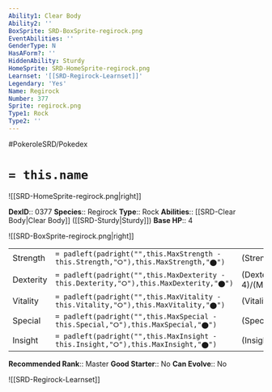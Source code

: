 ```yaml
---
Ability1: Clear Body
Ability2: ''
BoxSprite: SRD-BoxSprite-regirock.png
EventAbilities: ''
GenderType: N
HasAForm?: ''
HiddenAbility: Sturdy
HomeSprite: SRD-HomeSprite-regirock.png
Learnset: '[[SRD-Regirock-Learnset]]'
Legendary: 'Yes'
Name: Regirock
Number: 377
Sprite: regirock.png
Type1: Rock
Type2: ''
---
```


#PokeroleSRD/Pokedex

# `= this.name`

![[SRD-HomeSprite-regirock.png|right]]

**DexID**:: 0377
**Species**:: Regirock
**Type**:: Rock
**Abilities**:: [[SRD-Clear Body|Clear Body]] ([[SRD-Sturdy|Sturdy]])
**Base HP**:: 4

![[SRD-BoxSprite-regirock.png|right]]

|           |                                                                                        |                                          |
| --------- | -------------------------------------------------------------------------------------- | ---------------------------------------- |
| Strength  | `= padleft(padright("",this.MaxStrength - this.Strength,"⭘"),this.MaxStrength,"⬤")`    | (Strength::6)/(MaxStrength::6)   |
| Dexterity | `= padleft(padright("",this.MaxDexterity - this.Dexterity,"⭘"),this.MaxDexterity,"⬤")` | (Dexterity:: 4)/(MaxDexterity::4) |
| Vitality  | `= padleft(padright("",this.MaxVitality - this.Vitality,"⭘"),this.MaxVitality,"⬤")`    | (Vitality::10)/(MaxVitality::10)   |
| Special   | `= padleft(padright("",this.MaxSpecial - this.Special,"⭘"),this.MaxSpecial,"⬤")`       | (Special::4)/(MaxSpecial::4)     |
| Insight   | `= padleft(padright("",this.MaxInsight - this.Insight,"⭘"),this.MaxInsight,"⬤")`       | (Insight::6)/(MaxInsight::6)     |

**Recommended Rank**:: Master
**Good Starter**:: No
**Can Evolve**:: No

![[SRD-Regirock-Learnset]]